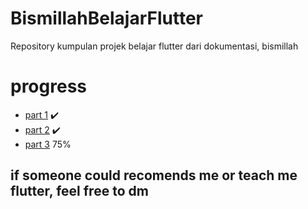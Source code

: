 # BismillahBelajarFlutter
Repository kumpulan projek belajar flutter dari dokumentasi, bismillah

# progress
- [part 1](https://docs.flutter.dev/get-started/codelab) ✔️
- [part 2](https://codelabs.developers.google.com/codelabs/first-flutter-app-pt2#5) ✔️
- [part 3](https://codelabs.developers.google.com/codelabs/flutter) 75%


## if someone could recomends me or teach me flutter, feel free to dm
